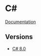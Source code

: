 # C#

[Documentation](https://docs.microsoft.com/en-us/dotnet/csharp/)

## Versions

- [C# 8.0](./csharp80.md)
